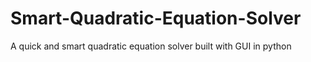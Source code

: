 # Smart-Quadratic-Equation-Solver
A quick and smart quadratic equation solver built with GUI in python

